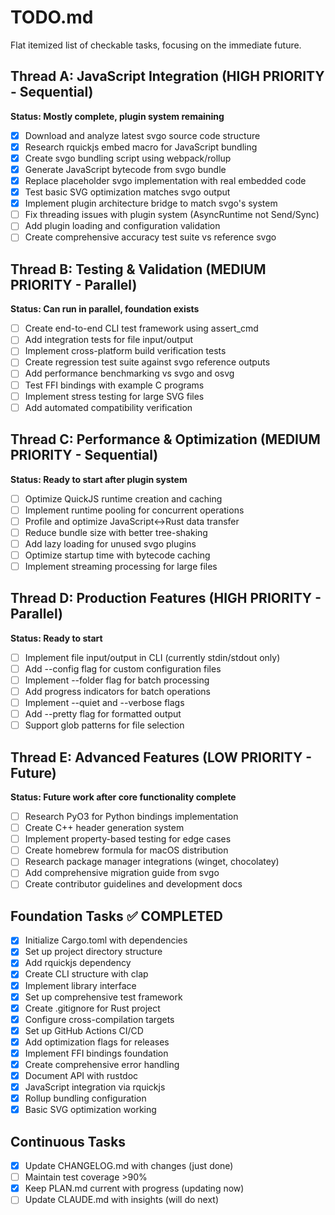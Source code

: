 # TODO.md

Flat itemized list of checkable tasks, focusing on the immediate future.

## Thread A: JavaScript Integration (HIGH PRIORITY - Sequential)

**Status: Mostly complete, plugin system remaining**

- [x] Download and analyze latest svgo source code structure
- [x] Research rquickjs embed macro for JavaScript bundling
- [x] Create svgo bundling script using webpack/rollup
- [x] Generate JavaScript bytecode from svgo bundle
- [x] Replace placeholder svgo implementation with real embedded code
- [x] Test basic SVG optimization matches svgo output
- [x] Implement plugin architecture bridge to match svgo's system
- [ ] Fix threading issues with plugin system (AsyncRuntime not Send/Sync)
- [ ] Add plugin loading and configuration validation
- [ ] Create comprehensive accuracy test suite vs reference svgo

## Thread B: Testing & Validation (MEDIUM PRIORITY - Parallel)

**Status: Can run in parallel, foundation exists**

- [ ] Create end-to-end CLI test framework using assert_cmd
- [ ] Add integration tests for file input/output
- [ ] Implement cross-platform build verification tests
- [ ] Create regression test suite against svgo reference outputs
- [ ] Add performance benchmarking vs svgo and osvg
- [ ] Test FFI bindings with example C programs
- [ ] Implement stress testing for large SVG files
- [ ] Add automated compatibility verification

## Thread C: Performance & Optimization (MEDIUM PRIORITY - Sequential)

**Status: Ready to start after plugin system**

- [ ] Optimize QuickJS runtime creation and caching
- [ ] Implement runtime pooling for concurrent operations
- [ ] Profile and optimize JavaScript<->Rust data transfer
- [ ] Reduce bundle size with better tree-shaking
- [ ] Add lazy loading for unused svgo plugins
- [ ] Optimize startup time with bytecode caching
- [ ] Implement streaming processing for large files

## Thread D: Production Features (HIGH PRIORITY - Parallel)

**Status: Ready to start**

- [ ] Implement file input/output in CLI (currently stdin/stdout only)
- [ ] Add --config flag for custom configuration files
- [ ] Implement --folder flag for batch processing
- [ ] Add progress indicators for batch operations
- [ ] Implement --quiet and --verbose flags
- [ ] Add --pretty flag for formatted output
- [ ] Support glob patterns for file selection

## Thread E: Advanced Features (LOW PRIORITY - Future)

**Status: Future work after core functionality complete**

- [ ] Research PyO3 for Python bindings implementation
- [ ] Create C++ header generation system
- [ ] Implement property-based testing for edge cases
- [ ] Create homebrew formula for macOS distribution
- [ ] Research package manager integrations (winget, chocolatey)
- [ ] Add comprehensive migration guide from svgo
- [ ] Create contributor guidelines and development docs

## Foundation Tasks ✅ COMPLETED

- [x] Initialize Cargo.toml with dependencies
- [x] Set up project directory structure
- [x] Add rquickjs dependency
- [x] Create CLI structure with clap
- [x] Implement library interface
- [x] Set up comprehensive test framework
- [x] Create .gitignore for Rust project
- [x] Configure cross-compilation targets
- [x] Set up GitHub Actions CI/CD
- [x] Add optimization flags for releases
- [x] Implement FFI bindings foundation
- [x] Create comprehensive error handling
- [x] Document API with rustdoc
- [x] JavaScript integration via rquickjs
- [x] Rollup bundling configuration
- [x] Basic SVG optimization working

## Continuous Tasks

- [x] Update CHANGELOG.md with changes (just done)
- [ ] Maintain test coverage >90%
- [x] Keep PLAN.md current with progress (updating now)
- [ ] Update CLAUDE.md with insights (will do next)